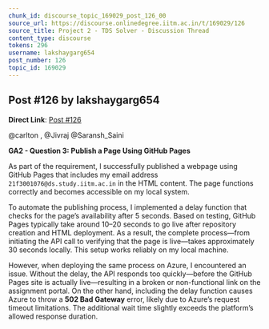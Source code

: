 ```yaml
---
chunk_id: discourse_topic_169029_post_126_00
source_url: https://discourse.onlinedegree.iitm.ac.in/t/169029/126
source_title: Project 2 - TDS Solver - Discussion Thread
content_type: discourse
tokens: 296
username: lakshaygarg654
post_number: 126
topic_id: 169029
---
```


## Post #126 by lakshaygarg654

**Direct Link**: [Post #126](https://discourse.onlinedegree.iitm.ac.in/t/169029/126)

@carlton , @Jivraj @Saransh_Saini

**GA2 - Question 3: Publish a Page Using GitHub Pages**

As part of the requirement, I successfully published a webpage using GitHub Pages that includes my email address `21f3001076@ds.study.iitm.ac.in` in the HTML content. The page functions correctly and becomes accessible on my local system.

To automate the publishing process, I implemented a delay function that checks for the page’s availability after 5 seconds. Based on testing, GitHub Pages typically take around 10–20 seconds to go live after repository creation and HTML deployment. As a result, the complete process—from initiating the API call to verifying that the page is live—takes approximately 30 seconds locally. This setup works reliably on my local machine.

However, when deploying the same process on Azure, I encountered an issue. Without the delay, the API responds too quickly—before the GitHub Pages site is actually live—resulting in a broken or non-functional link on the assignment portal. On the other hand, including the delay function causes Azure to throw a **502 Bad Gateway** error, likely due to Azure’s request timeout limitations. The additional wait time slightly exceeds the platform’s allowed response duration.

